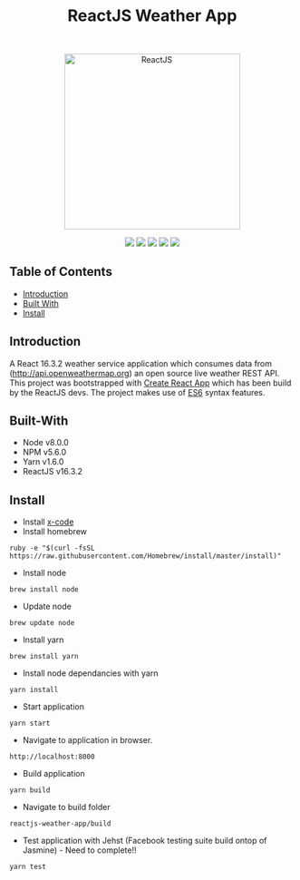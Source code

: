 <h1 align="center">ReactJS Weather App</h1>
<br>
<p align="center">
  <a href="https://gitpoint.co/">
    <img alt="ReactJS" title="ReactJS" src="https://upload.wikimedia.org/wikipedia/commons/a/a7/React-icon.svg" width="310">
  </a>
</p>
<p align="center">
    <img src="https://img.shields.io/badge/node-v8.0.0^-green.svg" />
    <img src="https://img.shields.io/badge/npm-v5.6.0^-green.svg" />
    <img src="https://img.shields.io/badge/yarn-v1.6.0^-green.svg" />
    <img src="https://img.shields.io/badge/react-v16.3.2-green.svg" />
    <img src="https://img.shields.io/github/forks/maxsilvauk/reactjs-weather-app.svg?style=social&label=Fork" />
</p>

## Table of Contents

- [Introduction](#introduction)
- [Built With](#built-with)
- [Install](#install)

## Introduction

A React 16.3.2 weather service application which consumes data from (http://api.openweathermap.org) an open source live weather REST API. This project was bootstrapped with [Create React App](https://github.com/facebookincubator/create-react-app) which has been build by the ReactJS devs. The project makes use of [ES6](https://github.com/lukehoban/es6features) syntax features.

## Built-With

- Node v8.0.0
- NPM v5.6.0
- Yarn v1.6.0
- ReactJS v16.3.2

## Install 

* Install <a href="https://itunes.apple.com/us/app/xcode/id497799835?mt=12">x-code</a>
* Install homebrew
```
ruby -e "$(curl -fsSL https://raw.githubusercontent.com/Homebrew/install/master/install)"
```
* Install node
```
brew install node
```
* Update node
```
brew update node
```
* Install yarn
```
brew install yarn
```
* Install node dependancies with yarn
```
yarn install
```
* Start application
```
yarn start
```
* Navigate to application in browser.
```
http://localhost:8000
```
* Build application
```
yarn build
```
* Navigate to build folder
```
reactjs-weather-app/build
```
* Test application with Jehst (Facebook testing suite build ontop of Jasmine) - Need to complete!!
```
yarn test 
```
